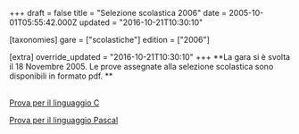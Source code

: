 +++
draft = false
title = "Selezione scolastica 2006"
date = 2005-10-01T05:55:42.000Z
updated = "2016-10-21T10:30:10"

[taxonomies]
gare = ["scolastiche"]
edition = ["2006"]

[extra]
override_updated = "2016-10-21T10:30:10"
+++
**La gara si è svolta il 18 Novembre 2005. Le prove assegnate alla selezione scolastica sono disponibili in formato pdf.
**
<!-- more -->

<br/>[Prova per il linguaggio C](/oldsite/77/Selezione_Scolastica_C.pdf)

[Prova per il linguaggio Pascal](/oldsite/77/Selezione_Scolastica_Pascal.pdf)